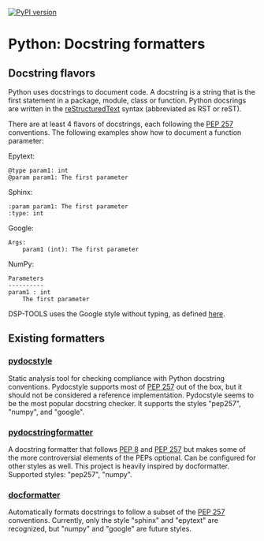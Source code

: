 [![PyPI version](https://badge.fury.io/py/dsp-tools.svg)](https://badge.fury.io/py/dsp-tools)

# Python: Docstring formatters

## Docstring flavors

Python uses docstrings to document code. 
A docstring is a string that is the first statement in a package, module, class or function. 
Python docsrings are written in the
[reStructuredText](https://docutils.sourceforge.io/rst.html) syntax (abbreviated as RST or reST).

There are at least 4 flavors of docstrings,
each following the [PEP 257](http://www.python.org/dev/peps/pep-0257/) conventions.
The following examples show how to document a function parameter:

Epytext:

```pydocstring
@type param1: int
@param param1: The first parameter
```

Sphinx:

```pydocstring
:param param1: The first parameter
:type: int
```

Google:

```pydocstring
Args:
    param1 (int): The first parameter
```

NumPy:

```pydocstring
Parameters
----------
param1 : int
    The first parameter
```

DSP-TOOLS uses the Google style without typing, 
as defined [here](https://google.github.io/styleguide/pyguide.html#38-comments-and-docstrings).


## Existing formatters

### [pydocstyle](https://pypi.org/project/pydocstyle/)

Static analysis tool for checking compliance with Python docstring conventions.
Pydocstyle supports most of [PEP 257](http://www.python.org/dev/peps/pep-0257/) out of the box, 
but it should not be considered a reference implementation.
Pydocstyle seems to be the most popular docstring checker.
It supports the styles "pep257", "numpy", and "google".

### [pydocstringformatter](https://pypi.org/project/pydocstringformatter/)

A docstring formatter that follows 
[PEP 8](http://www.python.org/dev/peps/pep-0008/) and [PEP 257](http://www.python.org/dev/peps/pep-0257/) 
but makes some of the more controversial elements of the PEPs optional.
Can be configured for other styles as well. 
This project is heavily inspired by docformatter.
Supported styles: "pep257", "numpy".

### [docformatter](https://pypi.org/project/docformatter/)

Automatically formats docstrings to follow a subset of 
the [PEP 257](http://www.python.org/dev/peps/pep-0257/) conventions.
Currently, only the style "sphinx" and "epytext" are recognized, 
but "numpy" and "google" are future styles.

